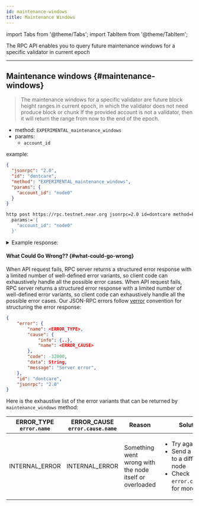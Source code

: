 ```yaml
---
id: maintenance-windows
title: Maintenance Windows
---
```


import Tabs from '@theme/Tabs';
import TabItem from '@theme/TabItem';

The RPC API enables you to query future maintenance windows for a specific validator in current epoch

---

## Maintenance windows {#maintenance-windows}

> The maintenance windows for a specific validator are future block height ranges in current epoch, in which the validator does not need produce block or chunk If the provided account is not a validator, then it will return the range from now to the end of the epoch.


- method: `EXPERIMENTAL_maintenance_windows`
- params:
  - `account_id`


example:


<Tabs>
<TabItem value="json" label="JSON" default>

```json
{
  "jsonrpc": "2.0",
  "id": "dontcare",
  "method": "EXPERIMENTAL_maintenance_windows",
  "params": {
    "account_id": "node0"
  }
}
```

</TabItem>
<TabItem value="http" label="HTTPie">

```bash
http post https://rpc.testnet.near.org jsonrpc=2.0 id=dontcare method=EXPERIMENTAL_maintenance_windows \
  params:='{
    "account_id": "node0"
  }'
```

</TabItem>
</Tabs>

<details>
<summary>Example response:</summary>
<p>
The result will be a list of future maintenance windows in current epoch.
For example a window `[1028, 1031]` includes 1028, 1029 and 1030.

```json
{
    "jsonrpc": "2.0",
    "result": [
        [
            1028,
            1031
        ],
        [
            1034,
            1038
        ],
    ],
    "id": "dontcare"
}
```
For example a window `[1028, 1031]` includes 1028, 1029 and 1030.

```json
{
    "jsonrpc": "2.0",
    "result": [
        [
            1028,
            1031
        ],
        [
            1034,
            1038
        ],
    ],
    "id": "dontcare"
}
```

</p>
</details>

#### What Could Go Wrong?? {#what-could-go-wrong}

When API request fails, RPC server returns a structured error response with a limited number of well-defined error variants, so client code can exhaustively handle all the possible error cases. When API request fails, RPC server returns a structured error response with a limited number of well-defined error variants, so client code can exhaustively handle all the possible error cases. Our JSON-RPC errors follow [verror](https://github.com/joyent/node-verror) convention for structuring the error response:


```json
{
    "error": {
        "name": <ERROR_TYPE>,
        "cause": {
            "info": {..},
            "name": <ERROR_CAUSE>
        },
        "code": -32000,
        "data": String,
        "message": "Server error",
    },
    "id": "dontcare",
    "jsonrpc": "2.0"
}
```

Here is the exhaustive list of the error variants that can be returned by `maintenance_windows` method:

<table className="custom-stripe">
  <thead>
    <tr>
      <th>
        ERROR_TYPE<br />
        <code>error.name</code>
      </th>
      <th>ERROR_CAUSE<br /><code>error.cause.name</code></th>
      <th>Reason</th>
      <th>Solution</th>
    </tr>
  </thead>
  <tbody>
    <tr>
      <td>INTERNAL_ERROR</td>
      <td>INTERNAL_ERROR</td>
      <td>Something went wrong with the node itself or overloaded</td>
      <td>
        <ul>
          <li>Try again later</li>
          <li>Send a request to a different node</li>
          <li>Check <code>error.cause.info</code> for more details</li>
        </ul>
      </td>
    </tr>
  </tbody>
</table>
